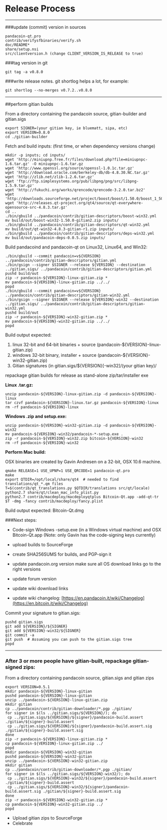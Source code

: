 Release Process
====================

* * *

###update (commit) version in sources


	pandacoin-qt.pro
	contrib/verifysfbinaries/verify.sh
	doc/README*
	share/setup.nsi
	src/clientversion.h (change CLIENT_VERSION_IS_RELEASE to true)

###tag version in git

	git tag -a v0.8.0

###write release notes. git shortlog helps a lot, for example:

	git shortlog --no-merges v0.7.2..v0.8.0

* * *

##perform gitian builds

 From a directory containing the pandacoin source, gitian-builder and gitian.sigs
  
	export SIGNER=(your gitian key, ie bluematt, sipa, etc)
	export VERSION=0.8.0
	cd ./gitian-builder

 Fetch and build inputs: (first time, or when dependency versions change)

	mkdir -p inputs; cd inputs/
	wget 'http://miniupnp.free.fr/files/download.php?file=miniupnpc-1.6.tar.gz' -O miniupnpc-1.6.tar.gz
	wget 'http://www.openssl.org/source/openssl-1.0.1c.tar.gz'
	wget 'http://download.oracle.com/berkeley-db/db-4.8.30.NC.tar.gz'
	wget 'http://zlib.net/zlib-1.2.6.tar.gz'
	wget 'ftp://ftp.simplesystems.org/pub/libpng/png/src/libpng-1.5.9.tar.gz'
	wget 'http://fukuchi.org/works/qrencode/qrencode-3.2.0.tar.bz2'
	wget 'http://downloads.sourceforge.net/project/boost/boost/1.50.0/boost_1_50_0.tar.bz2'
	wget 'http://releases.qt-project.org/qt4/source/qt-everywhere-opensource-src-4.8.3.tar.gz'
	cd ..
	./bin/gbuild ../pandacoin/contrib/gitian-descriptors/boost-win32.yml
	mv build/out/boost-win32-1.50.0-gitian2.zip inputs/
	./bin/gbuild ../pandacoin/contrib/gitian-descriptors/qt-win32.yml
	mv build/out/qt-win32-4.8.3-gitian-r1.zip inputs/
	./bin/gbuild ../pandacoin/contrib/gitian-descriptors/deps-win32.yml
	mv build/out/pandacoin-deps-0.0.5.zip inputs/

 Build pandacoind and pandacoin-qt on Linux32, Linux64, and Win32:
  
	./bin/gbuild --commit pandacoin=v${VERSION} ../pandacoin/contrib/gitian-descriptors/gitian.yml
	./bin/gsign --signer $SIGNER --release ${VERSION} --destination ../gitian.sigs/ ../pandacoin/contrib/gitian-descriptors/gitian.yml
	pushd build/out
	zip -r pandacoin-${VERSION}-linux-gitian.zip *
	mv pandacoin-${VERSION}-linux-gitian.zip ../../
	popd
	./bin/gbuild --commit pandacoin=v${VERSION} ../pandacoin/contrib/gitian-descriptors/gitian-win32.yml
	./bin/gsign --signer $SIGNER --release ${VERSION}-win32 --destination ../gitian.sigs/ ../pandacoin/contrib/gitian-descriptors/gitian-win32.yml
	pushd build/out
	zip -r pandacoin-${VERSION}-win32-gitian.zip *
	mv pandacoin-${VERSION}-win32-gitian.zip ../../
	popd

  Build output expected:

  1. linux 32-bit and 64-bit binaries + source (pandacoin-${VERSION}-linux-gitian.zip)
  2. windows 32-bit binary, installer + source (pandacoin-${VERSION}-win32-gitian.zip)
  3. Gitian signatures (in gitian.sigs/${VERSION}[-win32]/(your gitian key)/

repackage gitian builds for release as stand-alone zip/tar/installer exe

**Linux .tar.gz:**

	unzip pandacoin-${VERSION}-linux-gitian.zip -d pandacoin-${VERSION}-linux
	tar czvf pandacoin-${VERSION}-linux.tar.gz pandacoin-${VERSION}-linux
	rm -rf pandacoin-${VERSION}-linux

**Windows .zip and setup.exe:**

	unzip pandacoin-${VERSION}-win32-gitian.zip -d pandacoin-${VERSION}-win32
	mv pandacoin-${VERSION}-win32/pandacoin-*-setup.exe .
	zip -r pandacoin-${VERSION}-win32.zip bitcoin-${VERSION}-win32
	rm -rf pandacoin-${VERSION}-win32

**Perform Mac build:**

  OSX binaries are created by Gavin Andresen on a 32-bit, OSX 10.6 machine.

	qmake RELEASE=1 USE_UPNP=1 USE_QRCODE=1 pandacoin-qt.pro
	make
	export QTDIR=/opt/local/share/qt4  # needed to find translations/qt_*.qm files
	T=$(contrib/qt_translations.py $QTDIR/translations src/qt/locale)
	python2.7 share/qt/clean_mac_info_plist.py
	python2.7 contrib/macdeploy/macdeployqtplus Bitcoin-Qt.app -add-qt-tr $T -dmg -fancy contrib/macdeploy/fancy.plist

 Build output expected: Bitcoin-Qt.dmg

###Next steps:

* Code-sign Windows -setup.exe (in a Windows virtual machine) and
  OSX Bitcoin-Qt.app (Note: only Gavin has the code-signing keys currently)

* upload builds to SourceForge

* create SHA256SUMS for builds, and PGP-sign it

* update pandacoin.org version
  make sure all OS download links go to the right versions

* update forum version

* update wiki download links

* update wiki changelog: [https://en.pandacoin.it/wiki/Changelog](https://en.bitcoin.it/wiki/Changelog)

Commit your signature to gitian.sigs:

	pushd gitian.sigs
	git add ${VERSION}/${SIGNER}
	git add ${VERSION}-win32/${SIGNER}
	git commit -a
	git push  # Assuming you can push to the gitian.sigs tree
	popd

-------------------------------------------------------------------------

### After 3 or more people have gitian-built, repackage gitian-signed zips:

From a directory containing pandacoin source, gitian.sigs and gitian zips

	export VERSION=0.5.1
	mkdir pandacoin-${VERSION}-linux-gitian
	pushd pandacoin-${VERSION}-linux-gitian
	unzip ../pandacoin-${VERSION}-linux-gitian.zip
	mkdir gitian
	cp ../pandacoin/contrib/gitian-downloader/*.pgp ./gitian/
	for signer in $(ls ../gitian.sigs/${VERSION}/); do
	 cp ../gitian.sigs/${VERSION}/${signer}/pandacoin-build.assert ./gitian/${signer}-build.assert
	 cp ../gitian.sigs/${VERSION}/${signer}/pandacoin-build.assert.sig ./gitian/${signer}-build.assert.sig
	done
	zip -r pandacoin-${VERSION}-linux-gitian.zip *
	cp pandacoin-${VERSION}-linux-gitian.zip ../
	popd
	mkdir pandacoin-${VERSION}-win32-gitian
	pushd pandacoin-${VERSION}-win32-gitian
	unzip ../pandacoin-${VERSION}-win32-gitian.zip
	mkdir gitian
	cp ../pandacoin/contrib/gitian-downloader/*.pgp ./gitian/
	for signer in $(ls ../gitian.sigs/${VERSION}-win32/); do
	 cp ../gitian.sigs/${VERSION}-win32/${signer}/pandacoin-build.assert ./gitian/${signer}-build.assert
	 cp ../gitian.sigs/${VERSION}-win32/${signer}/pandacoin-build.assert.sig ./gitian/${signer}-build.assert.sig
	done
	zip -r pandacoin-${VERSION}-win32-gitian.zip *
	cp pandacoin-${VERSION}-win32-gitian.zip ../
	popd

- Upload gitian zips to SourceForge
- Celebrate 
